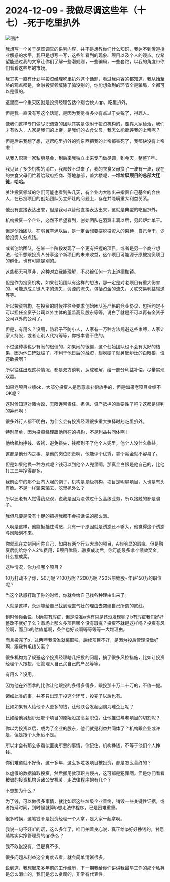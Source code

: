 # 2024-12-09 - 我做尽调这些年（十七）-死于吃里扒外

![图片](https://mmbiz.qpic.cn/mmbiz_jpg/JTrAVGgvYRFHp80lcbNqiaTgPZus8BDjtVHicJqHIRRgf26PboNArOJDFgNGMmCf0P8zwibwCnuc0bTPibefnuTQOA/640?wx_fmt=jpeg&from=appmsg&tp=webp&wxfrom=5&wx_lazy=1)

我想写一个关于尽职调查的系列内容，并不是想教你们什么知识，我达不到传道授业解惑的水平，我只是想写一写，这些年看到的现象、项目以及个人的观点。仅希望能通过我的文章让你们了解一些潜规则，一些骗局，一些套路，以我的角度带你们看看这些年的市场。

我其实一直有计划写投资经理吃里扒外这个话题，看过我内容的都知道，我从始至终的观点都是，金融投资领域除了骗没别的，你能想象到的环节全是骗局，全都可以是假的。

这里面一个重灾区就是投资经理包括个别合伙人gp，吃里扒外。

但是我一直没有写这个话题，是因为我觉得多少有点过于尖锐了，得罪人。

像我们这样专门做尽职调查的团队其实是依附于投资机构的，要靠人家给活，我们才有收入，人家是我们的上帝，是我们的衣食父母，我怎么能批评我的上帝呢？

但是后来我想了想，这帮吃里扒外的狗东西把我的上帝都害死了，我都快没有上帝啦！

从我入职第一家私募基金，到后来我独立出来专门做尽调，到今天，整整11年。

我见证了多少机构的消亡，我都数不过来了，我的衣食父母换了一波有一波，现在的衣食父母们忙着给政府招商、落地总部，盖大楼呢，**一堆垃圾项目的总部大迁徙，哈哈。**

关注投资领域的你们可能也看到头几天，有个业内大咖出来指责自己基金的合伙人，在已投项目的创始团队另立炉灶的问题上，存在并隐瞒重大利益关系。

他没有直接表达出来，但是我可以替他直接表达出来，这就是典型的吃里扒外。

机构投资一个企业，必然不希望看到，创始团队在羽翼丰满以后，另起炉灶单干。

但是创始团队，在羽翼丰满以后，是一定会想要摆脱投资人的束缚，自己单干，少给投资人分点钱。

或者创始团队，在某一个阶段发现了一个更有把握的项目，或者是另一个商业想法，他不想跟投资人分享这个新项目的未来收益，这个项目可能源于原被投资项目的孵化，也有可能是别的。

这些都无可厚非，这种对立我能理解，不必给任何一方上道德枷锁。

但是作为投资机构，如果创始团队有这样的想法，那一定是对老项目有重大伤害的，可能造成关键人才的流失，资源的流失，包括资金的流失，关联交易利益输送等等。

所以投资机构，在投资的时候往往会要求创始团队签严格的竞业协议，包括约定不可以担任全资子公司以外主体的董监高及股东等等，说白了就是不可以再有全资子公司以外的公司了。

但是，有用么？没用，防君子不防小人，人家有一万种方法规避这些束缚，人家让家人持股，或者让别人代持等等，你根本管不住的。

不过这种事也少有闹的很僵的，如果闹的很僵，这个创始团队也不会有太好的结果，因为他口碑就烂了，不利于他日后的融资，翅膀硬了就另起炉灶的白眼狼，谁还敢投啊？

所以往往出现这种情况，都是双方谈判，达成和解，给一部分利益补偿，尽量实现双赢。

如果老项目业绩ok，大部分投资人是愿意拿补偿放手的，但是如果老项目业绩不OK呢？

这时候知道对赌协议、无限连带责任、担保、资产抵押的重要性了吧？这都是谈判的筹码啊！

很多外行人都不明白，为什么会有投资经理很多重大抉择时刻吃里扒外。

特别简单，因为投资经理跟他所在的机构，不是利益共同体啊！

他给机构挣钱、省钱、避免损失，钱都到不了他个人兜里，他个人没什么收益。

这都是他分内之事、是他的岗位职责啊，他能评个优秀，拿个奖金就不容易了。

但是如果他换一种方式呢？钱可以到他个人兜里啊，那真金白银是他自己的，比他打工三年挣得都多。

我前面举的那个业内大咖的例子，机构是顶级机构、项目是明星项目，人也是有头有脸。不是一样骗来骗去，吃里扒外么？

所以还老有人觉得我悲观，说我是因为没做过什么高级业务，所以接触的都是骗子。

我但凡要是没有十足的把握我都不会把话说的那么满。

人啊是这样，他能抵挡住诱惑，只有一个原因就是诱惑还不够大，他觉得这个诱惑与风险划不来。

你就现在立刻问问你自己，如果有两个行业大热的项目，A有明显的瑕疵，但是融资后能给你个人2%费用，B项目优质，融资成功后，你可能最多拿个绩效奖金，什么投成奖。

这种情况，你力推哪个项目？

10万打动不了你，50万呢？100万呢？200万呢？20%原始股+年薪150万的职位呢？

当这个诱惑打动了你的时候，你就会给自己找各种理由出来了。

人就是这样，永远能给自己找到理直气壮的理由去突破自己所谓的底线。

到时候你会说，b确实有瑕疵，但是没准a也有只是还没发现呢？b有瑕疵我们好好整改不就好了么？市场上那么多项目哪个没有瑕疵？投资不就是这样吗？投资有风险啊，而且b的估值低啊，条件也好谈啊等等等等一大堆理由。

而且投完了b，过两年我没准就离职啦，后续项目不好，是因为投后管理没做好啊，跟我有毛线关系？

很多机构为了规避这个投资经理瞎几把投的问题，搞了很多风控措施，比如让投资经理个人跟投，让管理人自己买自己的产品等等。

有用么？没用。

因为他在外面拿的比你让他跟投的多得多得多，跟投那十万二十万的，不值一提。

诸如此类的事，并不只出现于投这个环节，投完了以后也有。

比如如果有人给他个人更多的钱，让他联合发起回购为难企业呢？

比如给他另起炉灶那个项目的原始股加高薪职位，让他推进与老项目的切割呢？

你以为投资以后，成为了企业的股东，他们就是利益共同体了？机构跟企业或许是，但是跟个人永远不是。

所以才会有那么多看似匪夷所思的事情，你记住，机构挣钱，不等于他们个人挣钱。

你们难道就不好奇，这十多年，这么多垃圾项目被投资，都是怎么善终的？

以虚假的数据骗取投资，然后挪用款项职务侵占，这可都是犯罪啊。但是你们看看被骗的投资机构诉诸公安机关，走法律程序的有几个？

不想想为什么？

为了钱，可以做很多事情，就比如帮这些垃圾企业善终，销毁一些关键性证据，或者拖延时间，到时候就算lp想走法律程序，已是困难重重。

很多时候，这笔钱不是投资经理一个人拿，是大家一起拿啊。

我说一句不好听的话，这么多年了，咱们拍着良心说，真正给lp好好挣钱的，甘愿踏踏实实挣管理费的gp多么？

我不敢说没有，但是真不多。

很多问题从利益这个角度去看，就会简单清晰很多。

说到这，我想起来多年前的工作经历，下一期我给你们讲讲我最早工作的那个私募是怎么消亡的，我们是怎么贪腐的，非常有代表性。
